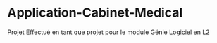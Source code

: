 # Application-Cabinet-Medical
Projet Effectué en tant que projet pour le module Génie Logiciel en L2
